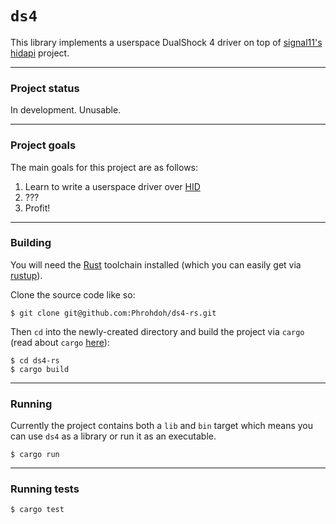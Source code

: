 # `ds4`

This library implements a userspace DualShock 4 driver on top of [signal11's hidapi](https://github.com/signal11/hidapi) project.

---

### Project status

In development. Unusable.

---

### Project goals

The main goals for this project are as follows:

1) Learn to write a userspace driver over [HID](https://en.wikipedia.org/wiki/Human_interface_device)
2) ???
3) Profit!

---

### Building

You will need the [Rust](https://www.rust-lang.org/en-US/) toolchain installed (which you can easily get via [rustup](https://rustup.rs)).

Clone the source code like so:

```
$ git clone git@github.com:Phrohdoh/ds4-rs.git
```

Then `cd` into the newly-created directory and build the project via `cargo` (read about `cargo` [here](http://doc.crates.io/index.html)):

```
$ cd ds4-rs
$ cargo build
```

---

### Running

Currently the project contains both a `lib` and `bin` target which means you can use `ds4` as a library or run it as an executable.

```
$ cargo run
```

---

### Running tests

```
$ cargo test
```